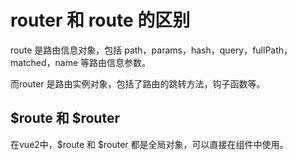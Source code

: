 # router 和 route 的区别

route 是路由信息对象，包括 path，params，hash，query，fullPath，matched，name 等路由信息参数。

而router 是路由实例对象，包括了路由的跳转方法，钩子函数等。

## $route 和 $router

在vue2中，$route 和 $router 都是全局对象，可以直接在组件中使用。